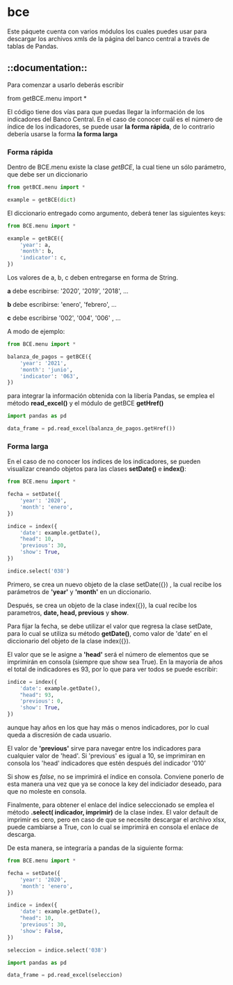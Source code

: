 
# bce

Este páquete cuenta con varios módulos los cuales puedes usar para descargar los archivos xmls de la página del banco central
a través de tablas de Pandas.

## ::documentation::

Para comenzar a usarlo deberás escribir 

from getBCE.menu import *

El código tiene dos vías para que puedas llegar la información de los indicadores del Banco Central. En el caso de conocer
cuál es el número de índice de los indicadores, se puede usar **la forma rápida**, de lo contrario debería usarse la forma 
**la forma larga** 

### Forma rápida

Dentro de BCE.menu existe la clase _getBCE_, la cual tiene un sólo parámetro, que debe ser un diccionario

```python
from getBCE.menu import *

example = getBCE(dict)
```

El diccionario entregado como argumento, deberá tener las siguientes keys:

```python
from BCE.menu import *

example = getBCE({
    'year': a,
    'month': b,
    'indicator': c,
})
```
Los valores de a, b, c deben entregarse en forma de String. 

**a** debe escribirse:  '2020', '2019', '2018', ...

**b** debe escribirse: 'enero', 'febrero', ...

**c** debe escribirse '002', '004', '006' , ...

A modo de ejemplo:

```python
from BCE.menu import *

balanza_de_pagos = getBCE({
    'year': '2021',
    'month': 'junio',
    'indicator': '063',
})
```

para integrar la información obtenida con la libería Pandas, se emplea el método **read_excel()** y el módulo de getBCE **getHref()**

```python
import pandas as pd

data_frame = pd.read_excel(balanza_de_pagos.getHref())
```


### Forma larga

En el caso de no conocer los índices de los indicadores, se pueden visualizar creando objetos para las clases **setDate()** e **index()**:

```python
from BCE.menu import *

fecha = setDate({
    'year': '2020',
    'month': 'enero',
})

indice = index({
    'date': example.getDate(),
    "head": 10,
    'previous': 30,
    'show': True,
})

indice.select('038')
```
Primero, se crea un nuevo objeto de la clase setDate({}) , la cual recibe los parámetros de **'year'** y **'month'** en un diccionario. 

Después, se crea un objeto de la clase index({}), la cual recibe los parametros, **date, head, previous** y **show**.

Para fijar la fecha, se debe utilizar el valor que regresa la clase setDate, para lo cual se utiliza su método **getDate()**, como valor de 'date' en el diccionario del objeto de la clase index({}).

El valor que se le asigne a **'head'** será el número de elementos que se imprimirán en consola (siempre que show sea True). En la mayoría de años el total de indicadores es 93, por lo que para ver todos se puede escribir:

```python
indice = index({
    'date': example.getDate(),
    "head": 93,
    'previous': 0,
    'show': True,
})
```
aunque hay años en los que hay más o menos indicadores, por lo cual queda a discresión de cada usuario.

El valor de **'previous'** sirve para navegar entre los indicadores para cualquier valor de 'head'. Si 'previous' es igual a 10, se imprimiran en consola los 'head' indicadores que estén después del indicador '010'

Si show es _false_, no se imprimirá el índice en consola. Conviene ponerlo de esta manera una vez que ya se conoce la key del indiciador deseado, para que no moleste en consola.

Finalmente, para obtener el enlace del índice seleccionado se emplea el método **.select( indicador, imprimir)** de la clase index. El valor default de imprimir es cero, pero en caso de que se necesite descargar el archivo xlsx, puede cambiarse a True, con lo cual se imprimirá en consola el enlace de descarga.

De esta manera, se integraría a pandas de la siguiente forma:

```python
from BCE.menu import *

fecha = setDate({
    'year': '2020',
    'month': 'enero',
})

indice = index({
    'date': example.getDate(),
    "head": 10,
    'previous': 30,
    'show': False,
})

seleccion = indice.select('038')

import pandas as pd

data_frame = pd.read_excel(seleccion)
```
